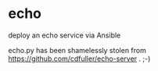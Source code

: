 # echo
deploy an echo service via Ansible

echo.py has been shamelessly stolen from https://github.com/cdfuller/echo-server . ;-)

